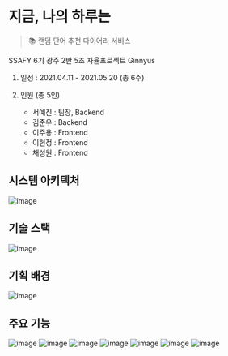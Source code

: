 # 지금, 나의 하루는
> 📚 랜덤 단어 추천 다이어리 서비스

SSAFY 6기 광주 2반 5조 자율프로젝트 Ginnyus

1. 일정 : 2021.04.11 - 2021.05.20 (총 6주)

2. 인원 (총 5인)

   - 서예진 : 팀장, Backend
   - 김준우 : Backend
   - 이주용 : Frontend
   - 이현정 : Frontend
   - 채성원 : Frontend

## 시스템 아키텍처
![image](https://user-images.githubusercontent.com/45279249/173010846-be0c6f6d-259b-41c6-82b4-9deffe330694.png)

## 기술 스택
![image](https://user-images.githubusercontent.com/45279249/173010949-39f001fe-a15e-4206-a9da-f1035dfe98ef.png)

## 기획 배경
![image](https://user-images.githubusercontent.com/45279249/173010355-c8fe34f1-0a10-41fc-ae88-e1e48f2b9c57.png)

## 주요 기능
![image](https://user-images.githubusercontent.com/45279249/173011063-4c9e1067-37b2-4ecd-bf6b-b54436ef3868.png)
![image](https://user-images.githubusercontent.com/45279249/173011266-19ceb246-4710-4f8b-891f-fee71075f636.png)
![image](https://user-images.githubusercontent.com/45279249/173011330-e2c79ee9-0cc8-485b-aa66-0ee75b28d2dd.png)
![image](https://user-images.githubusercontent.com/45279249/173011360-afdb1648-0337-4ea3-a539-037629889e5f.png)
![image](https://user-images.githubusercontent.com/45279249/173011396-65d6ce18-92ff-40cb-b81d-d5b86bf49f13.png)
![image](https://user-images.githubusercontent.com/45279249/173011447-b60b421d-e0ca-4da4-ac14-4d00a226b750.png)
![image](https://user-images.githubusercontent.com/45279249/173011523-5671f0ca-0f61-4758-b5f3-2cdd38ef286b.png)
